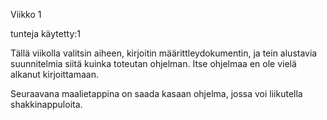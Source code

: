 Viikko 1


tunteja käytetty:1

Tällä viikolla valitsin aiheen, kirjoitin määrittleydokumentin, ja tein alustavia suunnitelmia siitä kuinka toteutan ohjelman.
Itse ohjelmaa en ole vielä alkanut kirjoittamaan.

Seuraavana maalietappina on saada kasaan ohjelma, jossa voi liikutella shakkinappuloita. 
